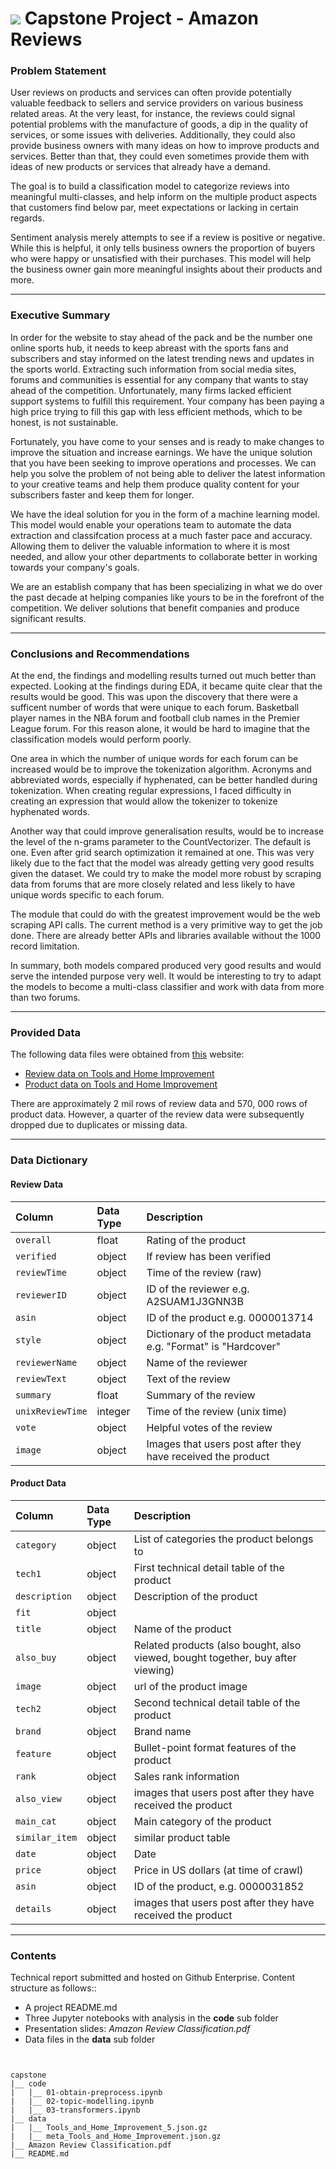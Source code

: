 # ![](https://ga-dash.s3.amazonaws.com/production/assets/logo-9f88ae6c9c3871690e33280fcf557f33.png) Capstone Project - Amazon Reviews


### Problem Statement

User reviews on products and services can often provide potentially valuable feedback to sellers and service providers on various business related areas.  At the very least, for instance, the reviews could signal potential problems with the manufacture of goods, a dip in the quality of services, or some issues with deliveries.  Additionally, they could also provide business owners with many ideas on how to improve products and services.  Better than that, they could even sometimes provide them with ideas of new products or services that already have a demand.

The goal is to build a classification model to categorize reviews into meaningful multi-classes, and help inform on the multiple product aspects that customers find below par, meet expectations or lacking in certain regards.

Sentiment analysis merely attempts to see if a review is positive or negative.  While this is helpful, it only tells business owners the proportion of buyers who were happy or unsatisfied with their purchases.  This model will help the business owner gain more meaningful insights about their products and more.

---


### Executive Summary

In order for the website to stay ahead of the pack and be the number one online sports hub, it needs to keep abreast with the sports fans and subscribers and stay informed on the latest trending news and updates in the sports world.  Extracting such information from social media sites, forums and communities is essential for any company that wants to stay ahead of the competition.  Unfortunately, many firms lacked efficient support systems to fulfill this requirement.  Your company has been paying a high price trying to fill this gap with less efficient methods, which to be honest, is not sustainable.

Fortunately, you have come to your senses and is ready to make changes to improve the situation and increase earnings.  We have the unique solution that you have been seeking to improve operations and processes.  We can help you solve the problem of not being able to deliver the latest information to your creative teams and help them produce quality content for your subscribers faster and keep them for longer.

We have the ideal solution for you in the form of a machine learning model.  This model would enable your operations team to automate the data extraction and classifcation process at a much faster pace and accuracy.  Allowing them to deliver the valuable information to where it is most needed, and allow your other departments to collaborate better in working towards your company's goals.

We are an establish company that has been specializing in what we do over the past decade at helping companies like yours to be in the forefront of the competition.  We deliver solutions that benefit companies and produce significant results.

---


### Conclusions and Recommendations


At the end, the findings and modelling results turned out much better than expected.  Looking at the findings during EDA, it became quite clear that the results would be good.  This was upon the discovery that there were a sufficent number of words that were unique to each forum.  Basketball player names in the NBA forum and football club names in the Premier League forum.  For this reason alone, it would be hard to imagine that the classification models would perform poorly.

One area in which the number of unique words for each forum can be increased would be to improve the tokenization algorithm.  Acronyms and abbreviated words,  especially if hyphenated, can be better handled during tokenization.  When creating regular expressions, I faced difficulty in creating an expression that would allow the tokenizer to tokenize hyphenated words.

Another way that could improve generalisation results, would be to increase the level of the n-grams parameter to the CountVectorizer.  The default is one.  Even after grid search optimization it remained at one.  This was very likely due to the fact that the model was already getting very good results given the dataset.  We could try to make the model more robust by scraping data from forums that are more closely related and less likely to have unique words specific to each forum.

The module that could do with the greatest improvement would be the web scraping API calls.  The current method is a very primitive way to get the job done.  There are already better APIs and libraries available without the 1000 record limitation.

In summary, both models compared produced very good results and would serve the intended purpose very well.  It would be interesting to try to adapt the models to become a multi-class classifier and work with data from more than two forums.

---


### Provided Data

The following data files were obtained from [this](http://deepyeti.ucsd.edu/jianmo/amazon/index.html) website:

- [Review data on Tools and Home Improvement](./data/Tools_and_Home_Improvement_5.json.gz)
- [Product data on Tools and Home Improvement](./data/meta_Tools_and_Home_Improvement.json.gz)

There are approximately 2 mil rows of review data and 570, 000 rows of product data.  However, a quarter of the review data were subsequently dropped due to duplicates or missing data.

---


### Data Dictionary

#### Review Data

|Column|Data Type|Description|
|:--|:--|:--|
|`overall`|float|Rating of the product|
|`verified`|object|If review has been verified|
|`reviewTime`|object|Time of the review (raw)|
|`reviewerID`|object|ID of the reviewer e.g. A2SUAM1J3GNN3B|
|`asin`|object|ID of the product e.g. 0000013714|
|`style`|object|Dictionary of the product metadata e.g. "Format" is "Hardcover"|
|`reviewerName`|object|Name of the reviewer|
|`reviewText`|object|Text of the review|
|`summary`|float|Summary of the review|
|`unixReviewTime`|integer|Time of the review (unix time)|
|`vote`|object|Helpful votes of the review|
|`image`|object|Images that users post after they have received the product|

#### Product Data

|Column|Data Type|Description|
|:--|:--|:--|
|`category`|object|List of categories the product belongs to|
|`tech1`|object|First technical detail table of the product|
|`description`|object|Description of the product|
|`fit`|object||
|`title`|object|Name of the product|
|`also_buy`|object|Related products (also bought, also viewed, bought together, buy after viewing)|
|`image`|object|url of the product image|
|`tech2`|object|Second technical detail table of the product|
|`brand`|object|Brand name|
|`feature`|object|Bullet-point format features of the product|
|`rank`|object|Sales rank information|
|`also_view`|object|images that users post after they have received the product|
|`main_cat`|object|Main category of the product|
|`similar_item`|object|similar product table|
|`date`|object|Date|
|`price`|object|Price in US dollars (at time of crawl)|
|`asin`|object|ID of the product, e.g. 0000031852|
|`details`|object|images that users post after they have received the product|

---


### Contents

Technical report submitted and hosted on Github Enterprise. Content structure as follows::

- A project README.md
- Three Jupyter notebooks with analysis in the **code** sub folder
- Presentation slides: _Amazon Review Classification.pdf_
- Data files in the **data** sub folder

```


capstone
|__ code
|   |__ 01-obtain-preprocess.ipynb
|   |__ 02-topic-modelling.ipynb
|   |__ 03-transformers.ipynb
|__ data
|   |__ Tools_and_Home_Improvement_5.json.gz
|   |__ meta_Tools_and_Home_Improvement.json.gz
|__ Amazon Review Classification.pdf
|__ README.md

```
